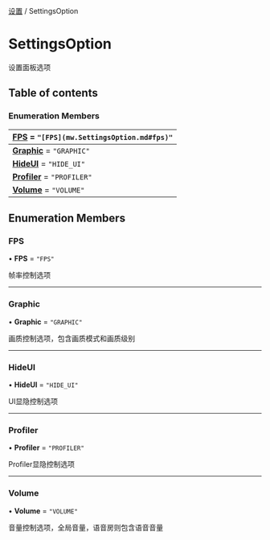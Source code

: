 [设置](../groups/设置.设置.md) / SettingsOption

# SettingsOption <Badge type="tip" text="Enumeration" /> <Score text="SettingsOption" />

设置面板选项

## Table of contents

### Enumeration Members <Score text="Enumeration" /> 
| **[FPS](mw.SettingsOption.md#fps)** = ``"[FPS](mw.SettingsOption.md#fps)"``  |
| :----- |
| **[Graphic](mw.SettingsOption.md#graphic)** = ``"GRAPHIC"`` |
| **[HideUI](mw.SettingsOption.md#hideui)** = ``"HIDE_UI"`` |
| **[Profiler](mw.SettingsOption.md#profiler)** = ``"PROFILER"`` |
| **[Volume](mw.SettingsOption.md#volume)** = ``"VOLUME"`` |

## Enumeration Members

### FPS <Score text="FPS" /> 

• **FPS** = ``"FPS"``

帧率控制选项

___

### Graphic <Score text="Graphic" /> 

• **Graphic** = ``"GRAPHIC"``

画质控制选项，包含画质模式和画质级别

___

### HideUI <Score text="HideUI" /> 

• **HideUI** = ``"HIDE_UI"``

UI显隐控制选项

___

### Profiler <Score text="Profiler" /> 

• **Profiler** = ``"PROFILER"``

Profiler显隐控制选项

___

### Volume <Score text="Volume" /> 

• **Volume** = ``"VOLUME"``

音量控制选项，全局音量，语音房则包含语音音量
